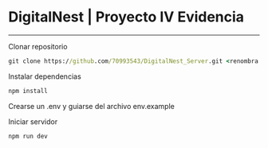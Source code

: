 # DigitalNest | Proyecto IV Evidencia

---

Clonar repositorio
```cmd
git clone https://github.com/70993543/DigitalNest_Server.git <renombra si es necesario>
```

Instalar dependencias
```cmd
npm install
```

Crearse un .env y guiarse del archivo env.example

Iniciar servidor
```cmd
npm run dev
```


